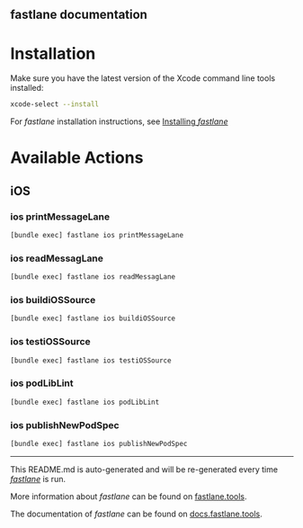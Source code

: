 fastlane documentation
----

# Installation

Make sure you have the latest version of the Xcode command line tools installed:

```sh
xcode-select --install
```

For _fastlane_ installation instructions, see [Installing _fastlane_](https://docs.fastlane.tools/#installing-fastlane)

# Available Actions

## iOS

### ios printMessageLane

```sh
[bundle exec] fastlane ios printMessageLane
```



### ios readMessagLane

```sh
[bundle exec] fastlane ios readMessagLane
```



### ios buildiOSSource

```sh
[bundle exec] fastlane ios buildiOSSource
```



### ios testiOSSource

```sh
[bundle exec] fastlane ios testiOSSource
```



### ios podLibLint

```sh
[bundle exec] fastlane ios podLibLint
```



### ios publishNewPodSpec

```sh
[bundle exec] fastlane ios publishNewPodSpec
```



----

This README.md is auto-generated and will be re-generated every time [_fastlane_](https://fastlane.tools) is run.

More information about _fastlane_ can be found on [fastlane.tools](https://fastlane.tools).

The documentation of _fastlane_ can be found on [docs.fastlane.tools](https://docs.fastlane.tools).
